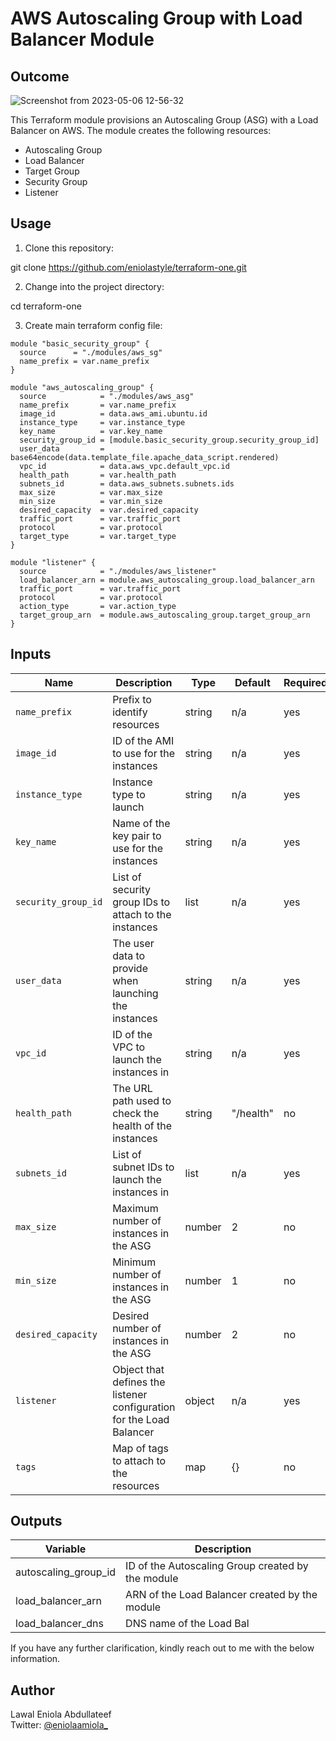 # AWS Autoscaling Group with Load Balancer Module


## Outcome
![Screenshot from 2023-05-06 12-56-32](https://user-images.githubusercontent.com/58726365/236625421-1095f01f-3994-4421-81e6-ff238ee8cb99.png)

This Terraform module provisions an Autoscaling Group (ASG) with a Load Balancer on AWS. The module creates the following resources:
- Autoscaling Group
- Load Balancer
- Target Group
- Security Group
- Listener

## Usage

1. Clone this repository:

git clone https://github.com/eniolastyle/terraform-one.git

2. Change into the project directory:

cd terraform-one

3. Create main terraform config file:

```terrafrom 
module "basic_security_group" {
  source      = "./modules/aws_sg"
  name_prefix = var.name_prefix
}

module "aws_autoscaling_group" {
  source            = "./modules/aws_asg"
  name_prefix       = var.name_prefix
  image_id          = data.aws_ami.ubuntu.id
  instance_type     = var.instance_type
  key_name          = var.key_name
  security_group_id = [module.basic_security_group.security_group_id]
  user_data         = base64encode(data.template_file.apache_data_script.rendered)
  vpc_id            = data.aws_vpc.default_vpc.id
  health_path       = var.health_path
  subnets_id        = data.aws_subnets.subnets.ids
  max_size          = var.max_size
  min_size          = var.min_size
  desired_capacity  = var.desired_capacity
  traffic_port      = var.traffic_port
  protocol          = var.protocol
  target_type       = var.target_type
}

module "listener" {
  source            = "./modules/aws_listener"
  load_balancer_arn = module.aws_autoscaling_group.load_balancer_arn
  traffic_port      = var.traffic_port
  protocol          = var.protocol
  action_type       = var.action_type
  target_group_arn  = module.aws_autoscaling_group.target_group_arn
}

```

## Inputs

| Name              | Description                                                                         | Type   | Default  | Required |
|-------------------|-------------------------------------------------------------------------------------|--------|----------|----------|
| `name_prefix`     | Prefix to identify resources                                                      | string | n/a      | yes      |
| `image_id`        | ID of the AMI to use for the instances                                              | string | n/a      | yes      |
| `instance_type`   | Instance type to launch                                                             | string | n/a      | yes      |
| `key_name`        | Name of the key pair to use for the instances                                        | string | n/a      | yes      |
| `security_group_id`| List of security group IDs to attach to the instances                                | list   | n/a      | yes      |
| `user_data`       | The user data to provide when launching the instances                                | string | n/a      | yes      |
| `vpc_id`          | ID of the VPC to launch the instances in                                             | string | n/a      | yes      |
| `health_path`     | The URL path used to check the health of the instances                               | string | "/health"| no       |
| `subnets_id`      | List of subnet IDs to launch the instances in                                        | list   | n/a      | yes      |
| `max_size`        | Maximum number of instances in the ASG                                               | number | 2        | no       |
| `min_size`        | Minimum number of instances in the ASG                                               | number | 1        | no       |
| `desired_capacity`| Desired number of instances in the ASG                                               | number | 2        | no       |
| `listener`        | Object that defines the listener configuration for the Load Balancer                 | object | n/a     | yes      |
| `tags`            | Map of tags to attach to the resources                                               | map    | {}       | no       |


## Outputs


| Variable   | Description                                      | 
| ---------- | ------------------------------------------------ | 
| autoscaling_group_id | 	ID of the Autoscaling Group created by the module                   |
| load_balancer_arn | ARN of the Load Balancer created by the module            |
| load_balancer_dns     | DNS name of the Load Bal   | 

If you have any further clarification, kindly reach out to me with the below information.

## Author

Lawal Eniola Abdullateef  
Twitter: [@eniolaamiola\_](https://twitter.com/eniolaamiola_)
